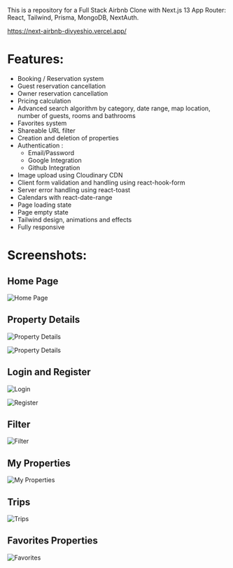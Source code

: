 This is a repository for a Full Stack Airbnb Clone with Next.js 13 App Router: React, Tailwind, Prisma, MongoDB, NextAuth.

https://next-airbnb-divyeshio.vercel.app/

# Features:

- Booking / Reservation system
- Guest reservation cancellation
- Owner reservation cancellation
- Pricing calculation
- Advanced search algorithm by category, date range, map location, number of guests, rooms and bathrooms
- Favorites system
- Shareable URL filter
- Creation and deletion of properties
- Authentication :
    - Email/Password
    - Google Integration
    - Github Integration
- Image upload using Cloudinary CDN
- Client form validation and handling using react-hook-form
- Server error handling using react-toast
- Calendars with react-date-range
- Page loading state
- Page empty state
- Tailwind design, animations and effects
- Fully responsive

# Screenshots:

## Home Page

![Home Page](https://raw.githubusercontent.com/divyeshio/next-airbnb/main/screens/home-page.png)

## Property Details

![Property Details](https://raw.githubusercontent.com/divyeshio/next-airbnb/main/screens/property-details-page-1.png)

![Property Details](https://raw.githubusercontent.com/divyeshio/next-airbnb/main/screens/property-details-page.png)

## Login and Register

![Login](https://raw.githubusercontent.com/divyeshio/next-airbnb/main/screens/login-modal.png)

![Register](https://raw.githubusercontent.com/divyeshio/next-airbnb/main/screens/register-modal.png)

## Filter

![Filter](https://raw.githubusercontent.com/divyeshio/next-airbnb/main/screens/filter-modal.png)

## My Properties

![My Properties](https://raw.githubusercontent.com/divyeshio/next-airbnb/main/screens/my-properties-page.png)

## Trips

![Trips](https://raw.githubusercontent.com/divyeshio/next-airbnb/main/screens/trips-page.png)

## Favorites Properties

![Favorites](https://raw.githubusercontent.com/divyeshio/next-airbnb/main/screens/favorites-page.png)
